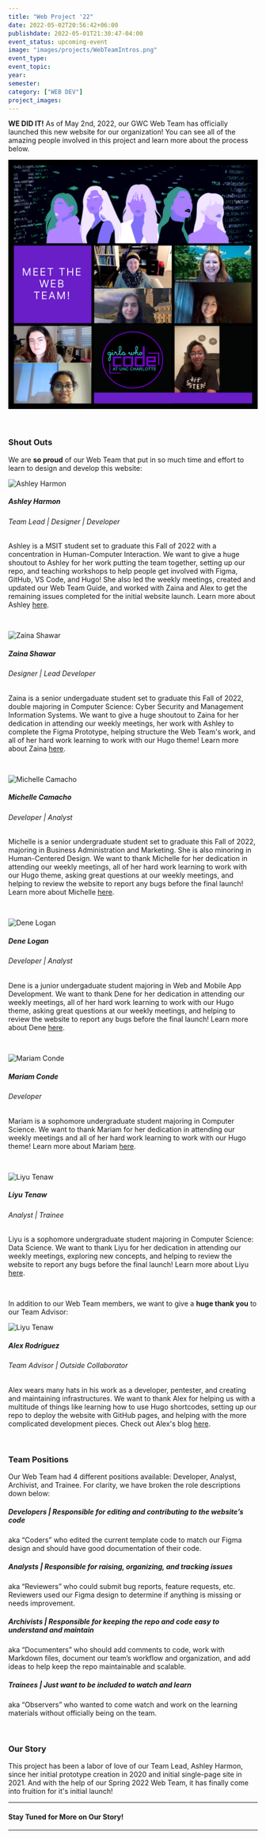 ```yaml
---
title: "Web Project '22"
date: 2022-05-02T20:56:42+06:00
publishdate: 2022-05-01T21:30:47-04:00
event_status: upcoming-event
image: "images/projects/WebTeamIntros.png"
event_type:
event_topic:
year: 
semester: 
category: ["WEB DEV"]
project_images:
---
```


**WE DID IT!** As of May 2nd, 2022, our GWC Web Team has officially launched this new website for our organization! You can see all of the amazing people involved in this project and learn more about the process below.

![Meet the Web Team](../../images/projects/WebTeamIntros.png)

&nbsp;


### Shout Outs
We are __so proud__ of our Web Team that put in so much time and effort to learn to design and develop this website:

![Ashley Harmon](../../images/team/web-team/Ashley-Harmon.png)
##### Ashley Harmon
###### Team Lead | Designer | Developer
Ashley is a MSIT student set to graduate this Fall of 2022 with a concentration in Human-Computer Interaction. We want to give a huge shoutout to Ashley for her work putting the team together, setting up our repo, and teaching workshops to help people get involved with Figma, GitHub, VS Code, and Hugo! She also led the weekly meetings, created and updated our Web Team Guide, and worked with Zaina and Alex to get the remaining issues completed for the initial website launch. Learn more about Ashley [here](https://www.linkedin.com/in/ashharmon/).

&nbsp;



![Zaina Shawar](../../images/team/web-team/Zaina-Shawar.png)
##### Zaina Shawar
###### Designer | Lead Developer
Zaina is a senior undergaduate student set to graduate this Fall of 2022, double majoring in Computer Science: Cyber Security and Management Information Systems. We want to give a huge shoutout to Zaina for her dedication in attending our weekly meetings, her work with Ashley to complete the Figma Prototype, helping structure the Web Team's work, and all of her hard work learning to work with our Hugo theme! Learn more about Zaina [here](https://www.linkedin.com/in/zaina-shawar/).

&nbsp;



![Michelle Camacho](../../images/team/web-team/Michelle-Camacho.png)
##### Michelle Camacho
###### Developer | Analyst
Michelle is a senior undergraduate student set to graduate this Fall of 2022, majoring in Business Administration and Marketing. She is also minoring in Human-Centered Design. We want to thank Michelle for her dedication in attending our weekly meetings, all of her hard work learning to work with our Hugo theme, asking great questions at our weekly meetings, and helping to review the website to report any bugs before the final launch! Learn more about Michelle [here](https://www.linkedin.com/in/camachomichelle/).

&nbsp;



![Dene Logan](../../images/team/web-team/Dene-Logan.png)
##### Dene Logan
###### Developer | Analyst
Dene is a junior undergaduate student majoring in Web and Mobile App Development. We want to thank Dene for her dedication in attending our weekly meetings, all of her hard work learning to work with our Hugo theme, asking great questions at our weekly meetings, and helping to review the website to report any bugs before the final launch! Learn more about Dene [here](https://www.linkedin.com/in/dene-logan/).


&nbsp;


![Mariam Conde](../../images/team/web-team/Mariam-Conde.png)
##### Mariam Conde
###### Developer
Mariam is a sophomore undergraduate student majoring in Computer Science. We want to thank Mariam for her dedication in attending our weekly meetings and all of her hard work learning to work with our Hugo theme! Learn more about Mariam [here](https://www.linkedin.com/in/mariam-conde-7b0a051a8/).

&nbsp;


![Liyu Tenaw](../../images/team/web-team/Liyu-Tenaw.png)
##### Liyu Tenaw
###### Analyst | Trainee
Liyu is a sophomore undergraduate student majoring in Computer Science: Data Science. We want to thank Liyu for her dedication in attending our weekly meetings, exploring new concepts, and helping to review the website to report any bugs before the final launch! Learn more about Liyu [here](https://www.linkedin.com/in/liyu-tenaw-1836b31b4/).

&nbsp;


In addition to our Web Team members, we want to give a **huge thank you** to our Team Advisor:

![Liyu Tenaw](../../images/team/web-team/Liyu-Tenaw.png)
##### Alex Rodriguez
###### Team Advisor | Outside Collaborator
Alex wears many hats in his work as a developer, pentester, and creating and maintaining infrastructures. We want to thank Alex for helping us with a multitude of things like learning how to use Hugo shortcodes, setting up our repo to deploy the website with GitHub pages, and helping with the more complicated development pieces. Check out Alex's blog [here](https://elrey.casa/me).

&nbsp;



### Team Positions
Our Web Team had 4 different positions available: Developer, Analyst, Archivist, and Trainee. For clarity, we have broken the role descriptions down below:

##### **Developers** | Responsible for editing and contributing to the website’s code
aka “Coders” who edited the current template code to match our Figma design and should have good documentation of their code.


##### **Analysts** | Responsible for raising, organizing, and tracking issues
aka “Reviewers” who could submit bug reports, feature requests, etc. Reviewers used our Figma design to determine if anything is missing or needs improvement.

##### **Archivists** | Responsible for keeping the repo and code easy to understand and maintain
aka “Documenters” who should add comments to code, work with Markdown files, document our team’s workflow and organization, and add ideas to help keep the repo maintainable and scalable.

##### **Trainees** | Just want to be included to watch and learn
aka “Observers” who wanted to come watch and work on the learning materials without officially being on the team.


&nbsp;


### Our Story
This project has been a labor of love of our Team Lead, Ashley Harmon, since her initial prototype creation in 2020 and initial single-page site in 2021. And with the help of our Spring 2022 Web Team, it has finally come into fruition for it's initial launch!

<!-- ##### Fall 2020 
Girls Who Code at UNCC needed a website, and we had a Prototype Showcase where we would build a website based on the winning prototype in Fall 2020.

##### Spring 2021
In 2021, we began learning to use VS Code, GitHub, and a Hugo template (so we didn’t have to build from scratch). We also learned to use Figma to document our design plan.

##### Fall 2021
In

##### Spring 2022 
In the Spring of 2022, we officially dove into the development process! -->

---
#### Stay Tuned for More on Our Story!

---
